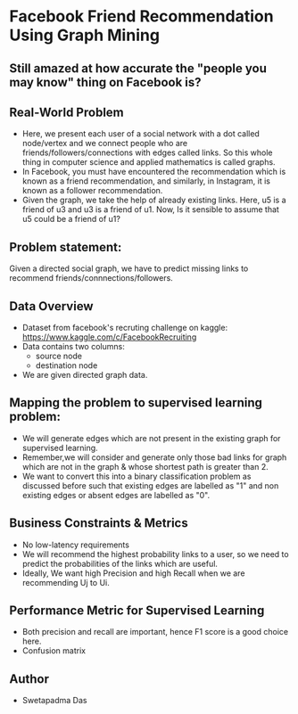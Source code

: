 # Facebook Friend Recommendation Using Graph Mining
## Still amazed at how accurate the "people you may know" thing on Facebook is?

## Real-World Problem
- Here, we present each user of a social network with a dot called node/vertex and we connect people who are friends/followers/connections with edges called links. So this whole thing in computer science and applied mathematics is called graphs.
- In Facebook, you must have encountered the recommendation which is known as a friend recommendation, and similarly, in Instagram, it is known as a follower recommendation.
- Given the graph, we take the help of already existing links. Here, u5 is a friend of u3 and u3 is a friend of u1. Now, Is it sensible to assume that u5 could be a friend of u1?

## Problem statement:
Given a directed social graph, we have to predict missing links to recommend friends/connnections/followers.

## Data Overview
- Dataset from facebook's recruting challenge on kaggle: https://www.kaggle.com/c/FacebookRecruiting
- Data contains two columns:
  - source node
  - destination node
- We are given directed graph data.

## Mapping the problem to supervised learning problem:
- We will generate edges which are not present in the existing graph for supervised learning.
- Remember,we will consider and generate only those bad links for graph which are not in the graph & whose shortest path is greater than 2.
- We want to convert this into a binary classification problem as discussed before such that existing edges are labelled as "1" and non existing edges or absent edges are labelled as "0".

## Business Constraints & Metrics
- No low-latency requirements
- We will recommend the highest probability links to a user, so we need to predict the probabilities of the links which are useful.
- Ideally, We want high Precision and high Recall when we are recommending Uj to Ui.

## Performance Metric for Supervised Learning
- Both precision and recall are important, hence F1 score is a good choice here.
- Confusion matrix

## Author
- Swetapadma Das
